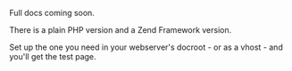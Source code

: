 Full docs coming soon.

There is a plain PHP version and a Zend Framework version.

Set up the one you need in your webserver's docroot - or as a vhost - and you'll get the test page.

